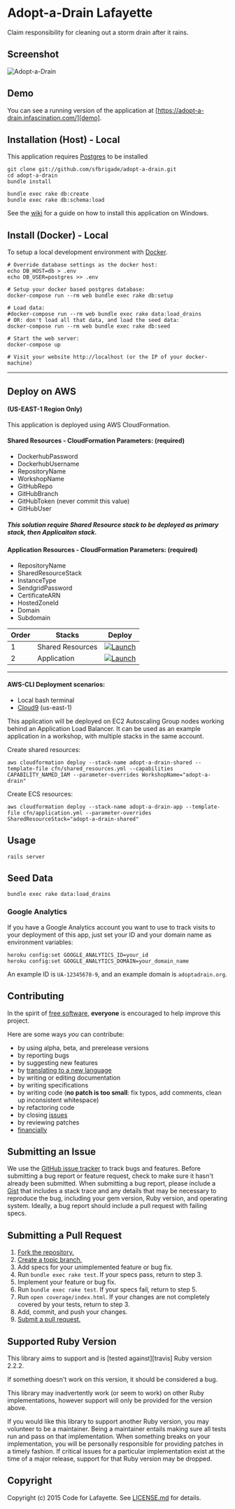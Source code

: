 # Adopt-a-Drain Lafayette

Claim responsibility for cleaning out a storm drain after it rains.

## Screenshot
![Adopt-a-Drain](/screenshotcloseup.png "Adopt-a-Drain")

## Demo
You can see a running version of the application at
[https://adopt-a-drain.infascination.com/][demo].

[demo]: http://adopt-a-drain.infascination.com/

## Installation (Host) - Local
This application requires [Postgres](http://www.postgresql.org/) to be installed

    git clone git://github.com/sfbrigade/adopt-a-drain.git
    cd adopt-a-drain
    bundle install

    bundle exec rake db:create
    bundle exec rake db:schema:load

See the [wiki](https://github.com/sfbrigade/adopt-a-drain/wiki/Windows-Development-Environment) for a guide on how to install this application on Windows.

## Install (Docker) - Local

To setup a local development environment with
[Docker](https://docs.docker.com/engine/installation/).   

```
# Override database settings as the docker host:
echo DB_HOST=db > .env
echo DB_USER=postgres >> .env

# Setup your docker based postgres database:
docker-compose run --rm web bundle exec rake db:setup

# Load data:
#docker-compose run --rm web bundle exec rake data:load_drains
# OR: don't load all that data, and load the seed data:
docker-compose run --rm web bundle exec rake db:seed

# Start the web server:
docker-compose up

# Visit your website http://localhost (or the IP of your docker-machine)
```

---
## Deploy on AWS
#### (US-EAST-1 Region Only)

This application is deployed using AWS CloudFormation.

#### Shared Resources - CloudFormation Parameters: (required)
* DockerhubPassword
* DockerhubUsername
* RepositoryName
* WorkshopName
* GitHubRepo
* GitHubBranch
* GitHubToken (never commit this value)
* GitHubUser

##### This solution require Shared Resource stack to be deployed as primary stack, then Applicaiton stack.

#### Application Resources - CloudFormation Parameters: (required)
* RepositoryName      
* SharedResourceStack
* InstanceType
* SendgridPassword
* CertificateARN
* HostedZoneId
* Domain
* Subdomain

| Order   |Stacks          |Deploy|
|---------|----------------|------|
| 1       |Shared Resources| <a href="https://console.aws.amazon.com/cloudformation/home#/stacks/new?stackName=adopt-a-drain-shared&templateURL=https://infascination-public-virginia.s3.amazonaws.com/shared_resources.yml" target="_blank">![Launch](./img/launch-stack.png?raw=true "Launch")</a>|
| 2       |Application     |<a href="https://console.aws.amazon.com/cloudformation/home#/stacks/new?stackName=adopt-a-drain-app&templateURL=https://infascination-public-virginia.s3.amazonaws.com/ecs-service-cluster.yml" target="_blank">![Launch](./img/launch-stack.png?raw=true "Launch")</a>|
---
#### AWS-CLI Deployment scenarios:
* Local bash terminal
* <a href="https://us-east-1.console.aws.amazon.com/cloud9/home?region=us-east-1">Cloud9</a> (us-east-1)

This application will be deployed on EC2 Autoscaling Group nodes working behind an Application Load Balancer. It can be used as an example application in a workshop, with multiple stacks in the same account.

Create shared resources:
```
aws cloudformation deploy --stack-name adopt-a-drain-shared --template-file cfn/shared_resources.yml --capabilities CAPABILITY_NAMED_IAM --parameter-overrides WorkshopName="adopt-a-drain"
```

Create ECS resources:
```
aws cloudformation deploy --stack-name adopt-a-drain-app --template-file cfn/application.yml --parameter-overrides SharedResourceStack="adopt-a-drain-shared"
```

## Usage
    rails server

## Seed Data
    bundle exec rake data:load_drains

### Google Analytics
If you have a Google Analytics account you want to use to track visits to your
deployment of this app, just set your ID and your domain name as environment
variables:

    heroku config:set GOOGLE_ANALYTICS_ID=your_id
    heroku config:set GOOGLE_ANALYTICS_DOMAIN=your_domain_name

An example ID is `UA-12345678-9`, and an example domain is `adoptadrain.org`.

## Contributing
In the spirit of [free software][free-sw], **everyone** is encouraged to help
improve this project.

[free-sw]: http://www.fsf.org/licensing/essays/free-sw.html

Here are some ways *you* can contribute:

* by using alpha, beta, and prerelease versions
* by reporting bugs
* by suggesting new features
* by [translating to a new language][locales]
* by writing or editing documentation
* by writing specifications
* by writing code (**no patch is too small**: fix typos, add comments, clean up
  inconsistent whitespace)
* by refactoring code
* by closing [issues][]
* by reviewing patches
* [financially][]

[locales]: https://github.com/sfbrigade/adopt-a-drain/tree/master/config/locales
[issues]: https://github.com/sfbrigade/adopt-a-drain/issues
[financially]: https://secure.sfbrigade.org/page/contribute

## Submitting an Issue
We use the [GitHub issue tracker][issues] to track bugs and features. Before
submitting a bug report or feature request, check to make sure it hasn't
already been submitted. When submitting a bug report, please include a [Gist][]
that includes a stack trace and any details that may be necessary to reproduce
the bug, including your gem version, Ruby version, and operating system.
Ideally, a bug report should include a pull request with failing specs.

[gist]: https://gist.github.com/

## Submitting a Pull Request
1. [Fork the repository.][fork]
2. [Create a topic branch.][branch]
3. Add specs for your unimplemented feature or bug fix.
4. Run `bundle exec rake test`. If your specs pass, return to step 3.
5. Implement your feature or bug fix.
6. Run `bundle exec rake test`. If your specs fail, return to step 5.
7. Run `open coverage/index.html`. If your changes are not completely covered
   by your tests, return to step 3.
8. Add, commit, and push your changes.
9. [Submit a pull request.][pr]

[fork]: http://help.github.com/fork-a-repo/
[branch]: https://guides.github.com/introduction/flow/
[pr]: http://help.github.com/send-pull-requests/

## Supported Ruby Version
This library aims to support and is [tested against][travis] Ruby version 2.2.2.

If something doesn't work on this version, it should be considered a bug.

This library may inadvertently work (or seem to work) on other Ruby
implementations, however support will only be provided for the version above.

If you would like this library to support another Ruby version, you may
volunteer to be a maintainer. Being a maintainer entails making sure all tests
run and pass on that implementation. When something breaks on your
implementation, you will be personally responsible for providing patches in a
timely fashion. If critical issues for a particular implementation exist at the
time of a major release, support for that Ruby version may be dropped.

## Copyright
Copyright (c) 2015 Code for Lafayette. See [LICENSE.md](https://github.com/sfbrigade/adopt-a-drain/blob/master/LICENSE.md) for details.

[license]: https://github.com/sfbrigade/adopt-a-drain/blob/master/LICENSE.md
